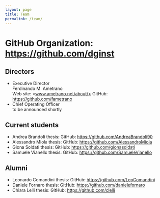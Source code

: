 ```yaml
---
layout: page
title: Team
permalink: /team/
---
```


# GitHub Organization: <https://github.com/dginst>

## Directors
* Executive Director  
  Ferdinando M. Ametrano  
  Web site: <www.ametrano.net/about/>
  GitHub: <https://github.com/fametrano>
* Chief Operating Officer  
  to be announced shortly

## Current students

* Andrea Brandoli
  thesis:
  GitHub: <https://github.com/AndreaBrandoli90>
* Alessandro Miola
  thesis:
  GitHub: <https://github.com/AlessandroMiola>
* Giona Soldati
  thesis:
  GitHub: <https://github.com/gionasoldati>
* Samuele Vianello
  thesis:
  GitHub: <https://github.com/SamueleVianello>

## Alumni

* Leonardo Comandini
  thesis:
  GitHub: <https://github.com/LeoComandini>
* Daniele Fornaro
  thesis:
  GitHub: <https://github.com/danielefornaro>
* Chiara Lelli
  thesis:
  GitHub: <https://github.com/clelli>
